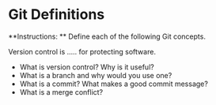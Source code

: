 # Git Definitions

**Instructions: ** Define each of the following Git concepts.


Version control is .....
for protecting software.

* What is version control?  Why is it useful?
* What is a branch and why would you use one?
* What is a commit? What makes a good commit message?
* What is a merge conflict?